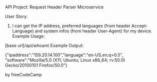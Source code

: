 API Project: Request Header Parser Microservice

User Story:

1. I can get the IP address, preferred languages (from header Accept-Language)
and system infos (from header User-Agent) for my device.
Example Usage:

[base url]/api/whoami
Example Output:

{"ipaddress":"159.20.14.100","language":"en-US,en;q=0.5",
"software":"Mozilla/5.0 (X11; Ubuntu; Linux x86_64; rv:50.0) Gecko/20100101 Firefox/50.0"}

by freeCodeCamp
